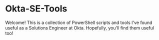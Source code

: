 # Okta-SE-Tools

Welcome! This is a collection of PowerShell scripts and tools I've found useful as a Solutions Engineer at Okta. Hopefully, you'll find them useful too!